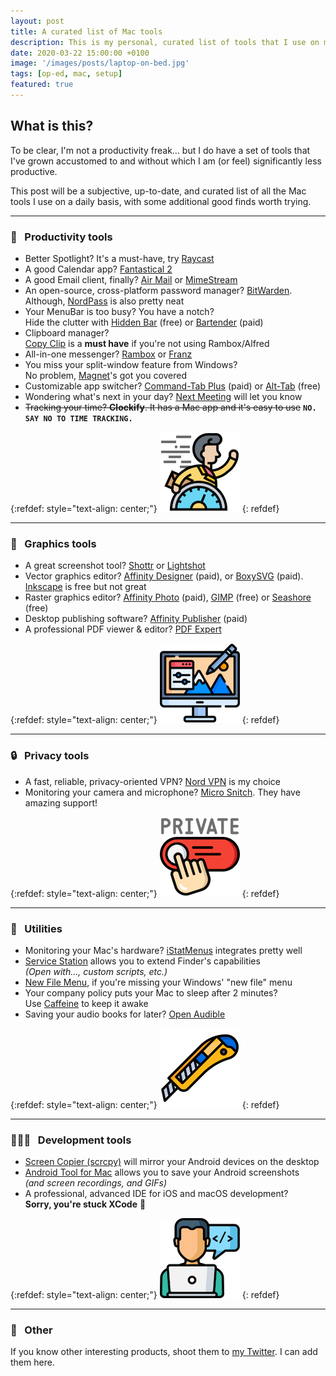 ```yaml
---
layout: post
title: A curated list of Mac tools
description: This is my personal, curated list of tools that I use on my computers for my daily work
date: 2020-03-22 15:00:00 +0100
image: '/images/posts/laptop-on-bed.jpg'
tags: [op-ed, mac, setup]
featured: true
---
```


## What is this?

To be clear, I'm not a productivity freak… but I do have a set of tools that I've grown accustomed to and without which I am (or feel) significantly less productive.

This post will be a subjective, up-to-date, and curated list of all the Mac tools I use on a daily basis, with some additional good finds worth trying.

-----

### 🏃 &nbsp; Productivity tools

  - Better Spotlight? It's a must-have, try [Raycast](https://www.raycast.com/)
  - A good Calendar app? [Fantastical 2](https://flexibits.com/fantastical)
  - A good Email client, finally? [Air Mail](https://airmailapp.com) or [MimeStream](https://mimestream.com)
  - An open-source, cross-platform password manager? [BitWarden](https://bitwarden.com).  
    Although, [NordPass](https://nordpass.com) is also pretty neat
  - Your MenuBar is too busy? You have a notch?  
    Hide the clutter with [Hidden Bar](https://github.com/dwarvesf/hidden) (free) or [Bartender](https://www.macbartender.com/) (paid)
  - Clipboard manager?  
    [Copy Clip](https://fiplab.com/apps/copyclip-for-mac) is a **must have** if you're not using Rambox/Alfred
  - All-in-one messenger? [Rambox](https://rambox.app) or [Franz](https://meetfranz.com)
  - You miss your split-window feature from Windows?  
    No problem, [Magnet](https://apps.apple.com/de/app/magnet/id441258766?l=en&mt=12)'s got you covered
  - Customizable app switcher? [Command-Tab Plus](https://noteifyapp.com/command-tab-plus) (paid) or [Alt-Tab](https://github.com/lwouis/alt-tab-macos) (free)
  - Wondering what's next in your day? [Next Meeting](https://apps.apple.com/us/app/next-meeting/id1017470484?mt=12) will let you know
  - ~~Tracking your time? **Clockify**. It has a Mac app and it's easy to use~~
  **`NO. SAY NO TO TIME TRACKING.`**

{:refdef: style="text-align: center;"}
![Productivity](/images/posts/curated-mac-productivity.png)
{: refdef}

-----

### 🎨 &nbsp; Graphics tools

  - A great screenshot tool? [Shottr](https://shottr.cc) or [Lightshot](https://app.prntscr.com)
  - Vector graphics editor? [Affinity Designer](https://affinity.serif.com/en-us) (paid), or [BoxySVG](https://boxy-svg.com) (paid).  
    [Inkscape](https://inkscape.org) is free but not great
  - Raster graphics editor? [Affinity Photo](https://affinity.serif.com/en-us) (paid), [GIMP](https://www.gimp.org) (free) or [Seashore](https://apps.apple.com/de/app/seashore/id1448648921?l=en&mt=12) (free)
  - Desktop publishing software? [Affinity Publisher](https://affinity.serif.com/en-us) (paid)
  - A professional PDF viewer & editor? [PDF Expert](https://pdfexpert.com)

{:refdef: style="text-align: center;"}
![Graphics](/images/posts/curated-mac-graphics.png)
{: refdef}

-----

### 🔒 &nbsp; Privacy tools

  - A fast, reliable, privacy-oriented VPN? [Nord VPN](https://nordvpn.com) is my choice
  - Monitoring your camera and microphone? [Micro Snitch](https://www.obdev.at/products/microsnitch/index.html). They have amazing support!

{:refdef: style="text-align: center;"}
![Productivity](/images/posts/curated-mac-privacy.png)
{: refdef}

-----

### 👀 &nbsp; Utilities

  - Monitoring your Mac's hardware? [iStatMenus](https://bjango.com/mac/istatmenus) integrates pretty well
  - [Service Station](https://apps.apple.com/de/app/service-station/id1503136033?mt=12) allows you to extend Finder's capabilities  
    _(Open with…, custom scripts, etc.)_
  - [New File Menu](https://apps.apple.com/de/app/new-file-menu/id1064959555?mt=12), if you're missing your Windows' "new file" menu
  - Your company policy puts your Mac to sleep after 2 minutes?  
    Use [Caffeine](https://www.intelliscapesolutions.com/apps/caffeine) to keep it awake
  - Saving your audio books for later? [Open Audible](https://openaudible.org)

{:refdef: style="text-align: center;"}
![Utilities](/images/posts/curated-mac-utilities.png)
{: refdef}

-----

### 👨🏼‍💻 &nbsp; Development tools

  - [Screen Copier (scrcpy)](https://github.com/Genymobile/scrcpy#macos) will mirror your Android devices on the desktop
  - [Android Tool for Mac](https://github.com/mortenjust/androidtool-mac#download) allows you to save your Android screenshots  
    _(and screen recordings, and GIFs)_
  - A professional, advanced IDE for iOS and macOS development?  
  **Sorry, you're stuck XCode** 😬

{:refdef: style="text-align: center;"}
![Dev tools](/images/posts/curated-mac-development.png)
{: refdef}

-----

### 💬 &nbsp; Other

If you know other interesting products, shoot them to [my Twitter](https://twitter.com/milosmns). I can add them here.
